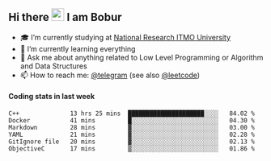 ## Hi there <img src="https://media.giphy.com/media/hvRJCLFzcasrR4ia7z/giphy.gif" width="25px"> I am Bobur

- :mortar_board: I’m currently studying at [National Research ITMO University](https://itmo.ru/)
- :seedling: I’m currently learning everything
- :speech_balloon: Ask me about anything related to Low Level Programming or Algorithm and Data Structures
- :mailbox: How to reach me: [@telegram](https://t.me/bobur_zakirov) (see also [@leetcode](https://leetcode.com/insanis/))      

#### Coding stats in last week

<!--START_SECTION:waka-->

```text
C++              13 hrs 25 mins  █████████████████████░░░░   84.02 %
Docker           41 mins         █░░░░░░░░░░░░░░░░░░░░░░░░   04.30 %
Markdown         28 mins         ▓░░░░░░░░░░░░░░░░░░░░░░░░   03.00 %
YAML             21 mins         ▓░░░░░░░░░░░░░░░░░░░░░░░░   02.28 %
GitIgnore file   20 mins         ▓░░░░░░░░░░░░░░░░░░░░░░░░   02.13 %
ObjectiveC       17 mins         ▒░░░░░░░░░░░░░░░░░░░░░░░░   01.86 %
```

<!--END_SECTION:waka-->
